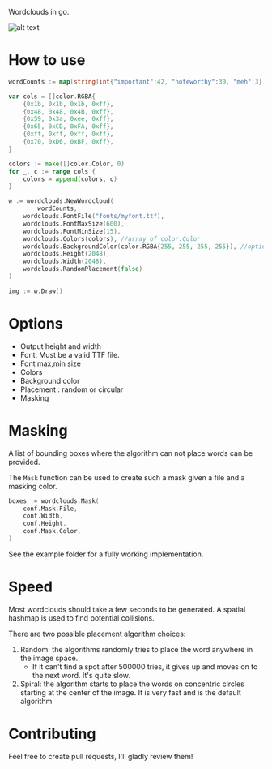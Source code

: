 Wordclouds in go.

![alt text](example/output.png "Example")

# How to use

```go
wordCounts := map[string]int{"important":42, "noteworthy":30, "meh":3}

var cols = []color.RGBA{
	{0x1b, 0x1b, 0x1b, 0xff},
	{0x48, 0x48, 0x4B, 0xff},
	{0x59, 0x3a, 0xee, 0xff},
	{0x65, 0xCD, 0xFA, 0xff},
	{0xff, 0xff, 0xff, 0xff},
	{0x70, 0xD6, 0xBF, 0xff},
}

colors := make([]color.Color, 0)
for _, c := range cols {
	colors = append(colors, c)
}

w := wordclouds.NewWordcloud(
        wordCounts,
	wordclouds.FontFile("fonts/myfont.ttf),
	wordclouds.FontMaxSize(600),
	wordclouds.FontMinSize(15),
	wordclouds.Colors(colors), //array of color.Color
	wordclouds.BackgroundColor(color.RGBA{255, 255, 255, 255}), //optional background color.Color
	wordclouds.Height(2048),
	wordclouds.Width(2048),
	wordclouds.RandomPlacement(false)
)

img := w.Draw()
```

# Options

- Output height and width
- Font: Must be a valid TTF file.
- Font max,min size
- Colors
- Background color
- Placement : random or circular
- Masking

# Masking

A list of bounding boxes where the algorithm can not place words can be provided.

The `Mask` function can be used to create such a mask given a file and a masking color.

```go
boxes := wordclouds.Mask(
	conf.Mask.File,
	conf.Width,
	conf.Height,
	conf.Mask.Color,
)
```

See the example folder for a fully working implementation.

# Speed

Most wordclouds should take a few seconds to be generated. A spatial hashmap is used to find potential collisions.

There are two possible placement algorithm choices:
1. Random: the algorithms randomly tries to place the word anywhere in the image space.
   - If it can't find a spot after 500000 tries, it gives up and moves on to the next word. It's quite slow.
2. Spiral: the algorithm starts to place the words on concentric circles starting at the center of the image.
It is very fast and is the default algorithm    

# Contributing

Feel free to create pull requests, I'll gladly review them!
